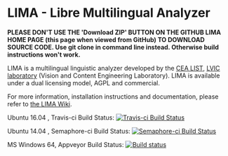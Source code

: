 LIMA - Libre Multilingual Analyzer
==================================

**PLEASE DON'T USE THE 'Download ZIP' BUTTON ON THE GITHUB LIMA HOME PAGE (this page when viewed from GitHub) TO DOWNLOAD SOURCE CODE. Use git clone in command line instead. Otherwise build instructions won't work.**

LIMA is a multilingual linguistic analyzer developed by the [CEA LIST](http://www-list.cea.fr/en), [LVIC laboratory](http://www.kalisteo.fr/en/index.htm) (Vision and Content Engineering Laboratory). LIMA is available under a dual licensing model, AGPL and commercial. 

For more information, installation instructions and documentation, please refer to [the LIMA Wiki](https://github.com/aymara/lima/wiki).

<!---
Drone.io Build Status: [![Drone.io Build Status](https://drone.io/github.com/aymara/lima/status.png)](https://drone.io/github.com/aymara/lima/latest)
-->

Ubuntu 16.04 , Travis-ci Build Status: [![Travis-ci Build Status](https://travis-ci.org/aymara/lima.svg?branch=master)](https://travis-ci.org/aymara/lima)

Ubuntu 14.04 , Semaphore-ci Build Status: [![Semaphore-ci Build Status](https://semaphoreci.com/api/v1/kleag/lima-2/branches/master/badge.svg)](https://semaphoreci.com/kleag/lima)

MS Windows 64, Appveyor Build Status: [![Build status](https://ci.appveyor.com/api/projects/status/tyj7jgks2cxx94w9?svg=true)](https://ci.appveyor.com/project/kleag/lima)
